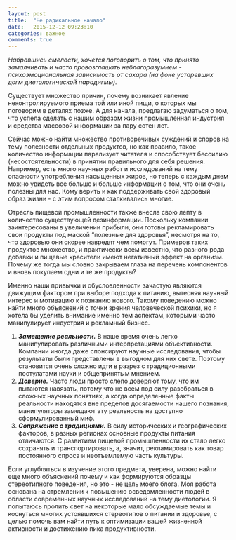 ```yaml
---
layout: post
title:  "Не радикальное начало"
date:   2015-12-12 09:23:10
categories: важное
comments: true
---
```


*Набравшись смелости, хочется поговорить о том, что принято замалчивать и часто провозглашать неблагоразумием - психоэмоциональная зависимость от сахара (на фоне устаревших догм диетологической парадигмы).*

Существует множество причин, почему возникает явление неконтролируемого приема той или иной пищи, о которых мы поговорим в деталях позже. А для начала, предлагаю задуматься о том, что успела сделать с нашим образом жизни промышленная индустрия и средства массовой информации за пару сотен лет. 

Сейчас можно найти множество противоречивых суждений и споров на тему полезности отдельных продуктов, но как правило, такое количество информации парализует читателя и способствует бессилию (несостоятельности) в принятии правильного для себя решения. Например, есть много научных работ и исследований на тему опасности употребления насыщенных жиров, но теперь с каждым днем можно увидеть все больше и больше информации о том, что они очень полезны для нас. Кому верить и как поддерживать свой здоровый образ жизни - с этим вопросом сталкивались многие.

Отрасль пищевой промышленности также внесла свою лепту в количество существующей дезинформации. Поскольку компании заинтересованы в увеличении прибыли, они готовы рекламировать свои продукты под маской “полезные для здоровья”, несмотря на то, что здоровью они скорее навредят чем помогут. Примеров таких продуктов множество, и практически всем известно, что разного рода добавки и пищевые красители имеют негативный эффект на организм. Почему же тогда мы словно закрываем глаза на перечень компонентов и вновь покупаем одни и те же продукты?

Именно наши привычки и обусловленности зачастую являются движущим фактором при выборе подхода к питанию, вытесняя научный интерес и мотивацию к познанию нового. Такому поведению можно найти много объяснений с точки зрения человеческой психики, но я хотела бы уделить внимание именно тем аспектам, которыми часто манипулирует индустрия и рекламный бизнес. 

1. ***Замещение реальности.*** В наше время очень легко манипулировать различными интерпретациями объективности. Компании иногда даже спонсируют научные исследования, чтобы результаты были представлены в выгодном для них свете. Поэтому становится очень сложно идти в разрез с традиционными постулатами науки и общепринятым мнением.
2. ***Доверие.*** Часто люди просто слепо доверяют тому, что им пытаются навязать, потому что не всем под силу разобраться в сложных научных понятиях, а когда определенные факты реальности находятся вне пределов досягаемости нашего познания, манипуляторы замещают эту реальность на доступно сформулированный миф.
3. ***Сопряжение с традициями.*** В силу исторических и географических факторов, в разных регионах основные продукты питания отличаются. С развитием пищевой промышленности их стало легко сохранять и транспортировать, а, значит, рекламировать как товар постоянного спроса и неотъемлемую часть культуры. 

Если углубляться в изучение этого предмета, уверена, можно найти еще много объяснений почему и как формируются образцы стереотипного поведения, но это - не цель моего блога. Моя работа основана на стремлении к повышению осведомленности людей в области современных научных исследований на тему диетологии. Я попытаюсь пролить свет на некоторые мало обсуждаемые темы и коснуться многих устоявшихся стереотипов о питании и здоровье, с целью помочь вам найти путь к оптимизации вашей жизненной активности и достижению пика продуктивности. 
